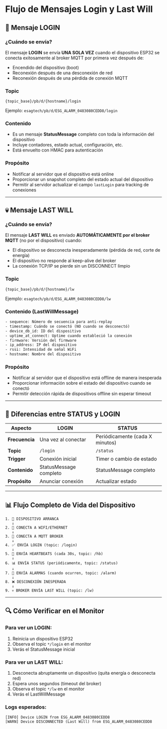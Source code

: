 # Flujo de Mensajes Login y Last Will

## 📍 Mensaje LOGIN

### ¿Cuándo se envía?
El mensaje **LOGIN** se envía **UNA SOLA VEZ** cuando el dispositivo ESP32 se conecta exitosamente al broker MQTT por primera vez después de:
- Encendido del dispositivo (boot)
- Reconexión después de una desconexión de red
- Reconexión después de una pérdida de conexión MQTT

### Topic
```
{topic_base}/pb/d/{hostname}/login
```
Ejemplo: `esagtech/pb/d/ESG_ALARM_0483080CEDD8/login`

### Contenido
- Es un mensaje **StatusMessage** completo con toda la información del dispositivo
- Incluye contadores, estado actual, configuración, etc.
- Está envuelto con HMAC para autenticación

### Propósito
- Notificar al servidor que el dispositivo está online
- Proporcionar un snapshot completo del estado actual del dispositivo
- Permitir al servidor actualizar el campo `lastLogin` para tracking de conexiones

---

## 💀 Mensaje LAST WILL

### ¿Cuándo se envía?
El mensaje **LAST WILL** es enviado **AUTOMÁTICAMENTE por el broker MQTT** (no por el dispositivo) cuando:
- El dispositivo se desconecta inesperadamente (pérdida de red, corte de energía)
- El dispositivo no responde al keep-alive del broker
- La conexión TCP/IP se pierde sin un DISCONNECT limpio

### Topic
```
{topic_base}/pb/d/{hostname}/lw
```
Ejemplo: `esagtech/pb/d/ESG_ALARM_0483080CEDD8/lw`

### Contenido (LastWillMessage)
```protobuf
- sequence: Número de secuencia para anti-replay
- timestamp: Cuándo se conectó (NO cuando se desconectó)
- device_db_id: ID del dispositivo
- uptime_at_connect: Uptime cuando estableció la conexión
- firmware: Versión del firmware
- ip_address: IP del dispositivo
- rssi: Intensidad de señal WiFi
- hostname: Nombre del dispositivo
```

### Propósito
- Notificar al servidor que el dispositivo está offline de manera inesperada
- Proporcionar información sobre el estado del dispositivo cuando se conectó
- Permitir detección rápida de dispositivos offline sin esperar timeout

---

## 🔄 Diferencias entre STATUS y LOGIN

| Aspecto | LOGIN | STATUS |
|---------|-------|--------|
| **Frecuencia** | Una vez al conectar | Periódicamente (cada X minutos) |
| **Topic** | `/login` | `/status` |
| **Trigger** | Conexión inicial | Timer o cambio de estado |
| **Contenido** | StatusMessage completo | StatusMessage completo |
| **Propósito** | Anunciar conexión | Actualizar estado |

---

## 📊 Flujo Completo de Vida del Dispositivo

```
1. 🔌 DISPOSITIVO ARRANCA
   ↓
2. 📡 CONECTA A WIFI/ETHERNET
   ↓
3. 🔗 CONECTA A MQTT BROKER
   ↓
4. ✅ ENVÍA LOGIN (topic: /login)
   ↓
5. 💓 ENVÍA HEARTBEATS (cada 30s, topic: /hb)
   ↓
6. 📊 ENVÍA STATUS (periódicamente, topic: /status)
   ↓
7. 🚨 ENVÍA ALARMAS (cuando ocurren, topic: /alarm)
   ↓
8. ❌ DESCONEXIÓN INESPERADA
   ↓
9. 💀 BROKER ENVÍA LAST WILL (topic: /lw)
```

---

## 🔍 Cómo Verificar en el Monitor

### Para ver un LOGIN:
1. Reinicia un dispositivo ESP32
2. Observa el topic `*/login` en el monitor
3. Verás el StatusMessage inicial

### Para ver un LAST WILL:
1. Desconecta abruptamente un dispositivo (quita energía o desconecta red)
2. Espera unos segundos (timeout del broker)
3. Observa el topic `*/lw` en el monitor
4. Verás el LastWillMessage

### Logs esperados:
```
[INFO] Device LOGIN from ESG_ALARM_0483080CEDD8
[WARN] Device DISCONNECTED (Last Will) from ESG_ALARM_0483080CEDD8
```